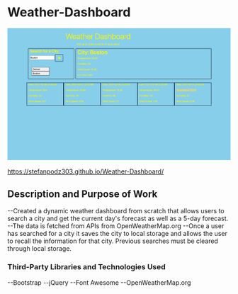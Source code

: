 # Weather-Dashboard

![screenshot of webpage](assets/images/Weather-Dashboard.png)


https://stefanpodz303.github.io/Weather-Dashboard/

## Description and Purpose of Work

--Created a dynamic weather dashboard from scratch that allows users to search a city and get the current day's forecast as well as a 5-day forecast. 
--The data is fetched from APIs from OpenWeatherMap.org
--Once a user has searched for a city it saves the city to local storage and allows the user to recall the information for that city. Previous searches must be cleared through local storage.

### Third-Party Libraries and Technologies Used

--Bootstrap
--jQuery
--Font Awesome
--OpenWeatherMap.org
